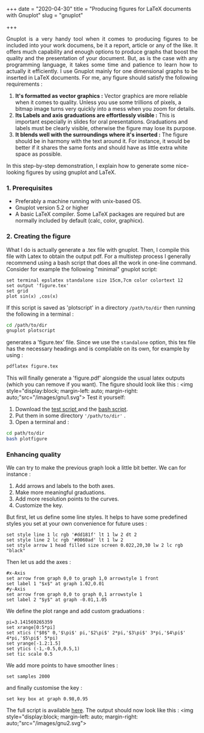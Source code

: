 +++
date = "2020-04-30"
title = "Producing figures for LaTeX documents with Gnuplot"
slug = "gnuplot"

+++
<p style="text-align: justify"> 
Gnuplot is a very handy tool when it comes to producing figures to be included into your work documens, be it a report, article or any of the like. It offers much capability and enough options to produce graphs that boost the quality and the presentation of your document. But, as is the case with any programming language, it takes some time and patience to learn how to actually it efficiently.  
I use Gnuplot mainly for one dimensional graphs to be inserted in LaTeX documents. For me, any figure should satisfy the following requirements :  

1. **It's formatted as vector graphics :** Vector graphics are more reliable when it comes to quality. Unless you use some trillions of pixels, a bitmap image turns very quickly into a mess when you zoom for details.
2. **Its Labels and axis graduations are effortlessly visible :** This is important especially in slides for oral presentations. Graduations and labels must be clearly visible, otherwise the figure may lose its purpose. 
3. **It blends well with the surroundings where it's inserted :** The figure should be in harmony with the text around it. For instance, it would be better if it shares the same fonts and should have as little extra white space as possible.

In this step-by-step demonstration, I explain how to generate some nice-looking figures by using gnuplot and LaTeX. 
### 1. Prerequisites

+ Preferably a machine running with unix-based OS.
+ Gnuplot version 5.2 or higher
+ A basic LaTeX compiler. Some LaTeX packages are required but are normally included by default (calc, color, graphicx).


### 2. Creating the figure
What I do is actually generate a .tex file with gnuplot. Then, I compile this file with Latex to obtain the output pdf. For a multistep process I generally recommend using a bash script that does all the work in one-line command.
Consider for example the following "minimal" gnuplot script: 

``` gnuplot
set terminal epslatex standalone size 15cm,7cm color colortext 12
set output 'figure.tex'
set grid 
plot sin(x) ,cos(x) 
```
If this script is saved as 'plotscript' in a directory `/path/to/dir` then running the following in a terminal :
```bash
cd /path/to/dir
gnuplot plotscript
```
generates a 'figure.tex' file. Since we use the `standalone` option, this tex file has the necessary headings and is compilable on its own, for example by using :
```bash
pdflatex figure.tex
```
This will finally generate a 'figure.pdf' alongside the usual latex outputs (which you can remove if you want). The figure should look like this : 
<img style="display:block; margin-left: auto; margin-right: auto;"src="/images/gnu1.svg">
Test it yourself:  

1. Download the <a href="/files/plotscript" target="_blank"> <i class="far fa-file"></i> test script </a> and the <a href="/files/plotfigure" target="_blank"> <i class="far fa-file"></i> bash script</a>.
2. Put them in some directory `'/path/to/dir'` .
3. Open a terminal and : 

```bash
cd path/to/dir
bash plotfigure
```

### Enhancing quality
We can try to make the previous graph look a little bit better. We can for instance :

1. Add arrows and labels to the both axes.   
2. Make more meaningful graduations.
3. Add more resolution points to the curves.
4. Customize the key.

But first, let us define some line styles. It helps to have some predefined styles you set at your own convenience for future uses : 

```gnuplot
set style line 1 lc rgb '#dd181f' lt 1 lw 2 dt 2 
set style line 2 lc rgb '#0060ad' lt 1 lw 2  
set style arrow 1 head filled size screen 0.022,20,30 lw 2 lc rgb "black"
```

Then let us add the axes : 

```gnuplot 
#x-Axis
set arrow from graph 0,0 to graph 1,0 arrowstyle 1 front
set label 1 "$x$" at graph 1.02,0.01
#y-Axis
set arrow from graph 0,0 to graph 0,1 arrowstyle 1
set label 2 "$y$" at graph -0.01,1.05
```

We define the plot range and add custom graduations : 

```gnuplot
pi=3.141569265359
set xrange[0:5*pi]
set xtics ("$0$" 0,'$\pi$' pi,'$2\pi$' 2*pi,'$3\pi$' 3*pi,'$4\pi$' 4*pi,'$5\pi$' 5*pi) 
set yrange[-1.2:1.5]
set ytics (-1,-0.5,0,0.5,1)
set tic scale 0.5
```

We add more points to have smoother lines : 

```gnuplot
set samples 2000
```

and finally customise the key : 

```gnuplot 
set key box at graph 0.98,0.95
```
The full script is available <a href="/files/script" target="_blank">here</a>. The output should now look like this : 
<img style="display:block; margin-left: auto; margin-right: auto;"src="/images/gnu2.svg">

